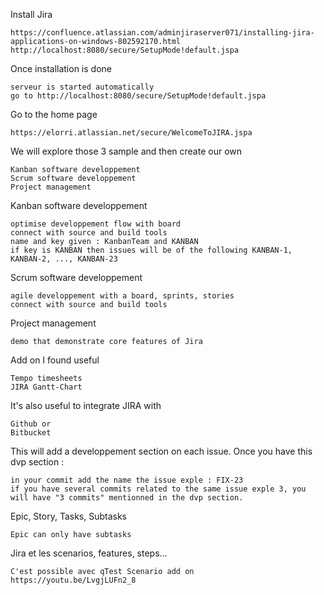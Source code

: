 Install Jira

	https://confluence.atlassian.com/adminjiraserver071/installing-jira-applications-on-windows-802592170.html
	http://localhost:8080/secure/SetupMode!default.jspa
	
Once installation is done
	
	serveur is started automatically
	go to http://localhost:8080/secure/SetupMode!default.jspa
	
Go to the home page

	https://elorri.atlassian.net/secure/WelcomeToJIRA.jspa
	
We will explore those 3 sample and then create our own

	Kanban software developpement
	Scrum software developpement
	Project management
	
Kanban software developpement

	optimise developpement flow with board
	connect with source and build tools
	name and key given : KanbanTeam and KANBAN
	if key is KANBAN then issues will be of the following KANBAN-1, KANBAN-2, ..., KANBAN-23
	
Scrum software developpement

	agile developpement with a board, sprints, stories
	connect with source and build tools

Project management
	
	demo that demonstrate core features of Jira
	
	
Add on I found useful

	Tempo timesheets
	JIRA Gantt-Chart 

It's also useful to integrate JIRA with

	Github or
	Bitbucket
	
This will add a developpement section on each issue. Once you have this dvp section : 

	in your commit add the name the issue exple : FIX-23
	if you have several commits related to the same issue exple 3, you will have "3 commits" mentionned in the dvp section.
	
	
Epic, Story, Tasks, Subtasks

	Epic can only have subtasks
	
Jira et les scenarios, features, steps...

	C'est possible avec qTest Scenario add on
	https://youtu.be/LvgjLUFn2_8
	


	

	



